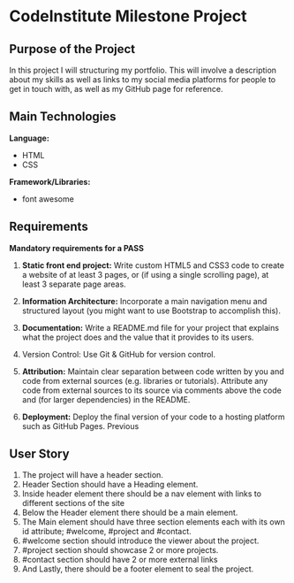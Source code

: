 # CodeInstitute Milestone Project

## Purpose of the Project
In this project I will structuring my portfolio. This will involve a description about my skills as well as links to my social media platforms for people to get in touch with, as well as my GitHub page for reference.

## Main Technologies
__Language:__
* HTML
* CSS

__Framework/Libraries:__
* font awesome


## Requirements
__Mandatory requirements for a PASS__

1. __Static front end project:__ Write custom HTML5 and CSS3 code to create a website of at least 3 pages, or (if using a single scrolling page), at least 3 separate page areas.
2. __Information Architecture:__ Incorporate a main navigation menu and structured layout (you might want to use Bootstrap to accomplish this).
3. __Documentation:__ Write a README.md file for your project that explains what the project does and the value that it provides to its users.
4. Version Control: Use Git & GitHub for version control.
5. __Attribution:__ Maintain clear separation between code written by you and code from external sources (e.g. libraries or tutorials). Attribute any code from external sources to its source via comments above the code and (for larger dependencies) in the README.

6. __Deployment:__ Deploy the final version of your code to a hosting platform such as GitHub Pages.
 Previous

 ## User Story
 1. The project will have a header section.
 2. Header Section should have a Heading element. 
 3. Inside header element there should be a nav element with links to different sections of the site
 4. Below the Header element there should be a main element.
 5. The Main element should have three section elements each with its own id attribute; #welcome, #project and #contact.
 6. #welcome section should introduce the viewer about the project.
 7. #project section should showcase 2 or more projects.
 8. #contact section should have 2 or more external links 
 9. And Lastly, there should be a footer element to seal the project.
